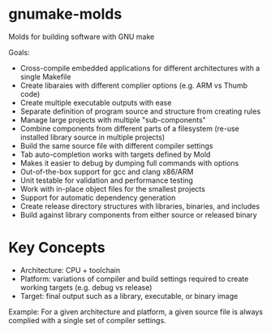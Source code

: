 # gnumake-molds
Molds for building software with GNU make

Goals:

- Cross-compile embedded applications for different architectures with a single Makefile
- Create libaraies with different complier options (e.g. ARM vs Thumb code)
- Create multiple executable outputs with ease
- Separate definition of program source and structure from creating rules
- Manage large projects with multiple "sub-components"
- Combine components from different parts of a filesystem (re-use installed library source in multiple projects)
- Build the same source file with different compiler settings
- Tab auto-completion works with targets defined by Mold
- Makes it easier to debug by dumping full commands with options
- Out-of-the-box support for gcc and clang x86/ARM
- Unit testable for validation and performance testing
- Work with in-place object files for the smallest projects
- Support for automatic dependency generation
- Create release directory structures with libraries, binaries, and includes
- Build against library components from either source or released binary

Key Concepts
============

- Architecture: CPU + toolchain
- Platform: variations of compiler and build settings required to create working targets (e.g. debug vs release)
- Target: final output such as a library, executable, or binary image

Example: For a given architecture and platform, a given source file is always complied with a single set of compiler settings.